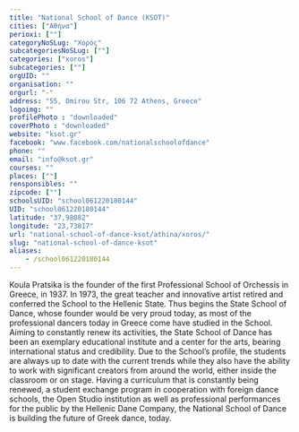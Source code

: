 ```yaml
---
title: "National School of Dance (KSOT)"
cities: ["Αθήνα"]
perioxi: [""]
categoryNoSLug: "Χορός"
subcategoriesNoSLug: [""]
categories: ["xoros"]
subcategories: [""]
orgUID: ""
organisation: ""
orgurl: "-"
address: "55, Omirou Str, 106 72 Athens, Greece"
logoimg: ""
profilePhoto : "downloaded"
coverPhoto : "downloaded"
website: "ksot.gr"
facebook: "www.facebook.com/nationalschoolofdance"
phone: ""
email: "info@ksot.gr"
courses: ""
places: [""]
rensponsibles: ""
zipcode: [""]
schoolsUID: "school061220180144"
UID: "school061220180144"
latitude: "37,98082"
longitude: "23,73817"
url: "national-school-of-dance-ksot/athina/xoros/"
slug: "national-school-of-dance-ksot"
aliases:
    - /school061220180144
---
```





Koula Pratsika is the founder of the first Professional School of Orchessis in Greece, in 1937. In 1973, the great teacher and innovative artist retired and conferred the School to the Hellenic State. Thus begins the State School of Dance, whose founder would be very proud today, as most of the professional dancers today in Greece come have studied in the School. Aiming to constantly renew its activities, the State School of Dance has been an exemplary educational institute and a center for the arts, bearing international status and credibility. Due to the School’s profile, the students are always up to date with the current trends while they also have the ability to work with significant creators from around the world, either inside the classroom or on stage. Having a curriculum that is constantly being renewed, a student exchange program in cooperation with foreign dance schools, the Open Studio institution as well as professional performances for the public by the Hellenic Dane Company, the National School of Dance is building the future of Greek dance, today.